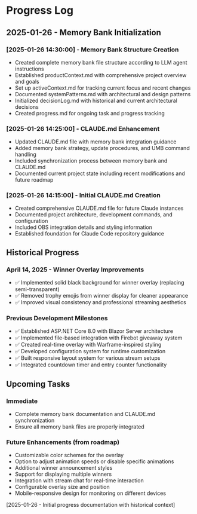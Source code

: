 # Progress Log

## 2025-01-26 - Memory Bank Initialization

### [2025-01-26 14:30:00] - Memory Bank Structure Creation
- Created complete memory bank file structure according to LLM agent instructions
- Established productContext.md with comprehensive project overview and goals
- Set up activeContext.md for tracking current focus and recent changes
- Documented systemPatterns.md with architectural and design patterns
- Initialized decisionLog.md with historical and current architectural decisions
- Created progress.md for ongoing task and progress tracking

### [2025-01-26 14:25:00] - CLAUDE.md Enhancement
- Updated CLAUDE.md file with memory bank integration guidance
- Added memory bank strategy, update procedures, and UMB command handling
- Included synchronization process between memory bank and CLAUDE.md
- Documented current project state including recent modifications and future roadmap

### [2025-01-26 14:15:00] - Initial CLAUDE.md Creation
- Created comprehensive CLAUDE.md file for future Claude instances
- Documented project architecture, development commands, and configuration
- Included OBS integration details and styling information
- Established foundation for Claude Code repository guidance

## Historical Progress

### April 14, 2025 - Winner Overlay Improvements
- ✅ Implemented solid black background for winner overlay (replacing semi-transparent)
- ✅ Removed trophy emojis from winner display for cleaner appearance
- ✅ Improved visual consistency and professional streaming aesthetics

### Previous Development Milestones
- ✅ Established ASP.NET Core 8.0 with Blazor Server architecture
- ✅ Implemented file-based integration with Firebot giveaway system
- ✅ Created real-time overlay with Warframe-inspired styling
- ✅ Developed configuration system for runtime customization
- ✅ Built responsive layout system for various stream setups
- ✅ Integrated countdown timer and entry counter functionality

## Upcoming Tasks

### Immediate
- Complete memory bank documentation and CLAUDE.md synchronization
- Ensure all memory bank files are properly integrated

### Future Enhancements (from roadmap)
- Customizable color schemes for the overlay
- Option to adjust animation speeds or disable specific animations
- Additional winner announcement styles
- Support for displaying multiple winners
- Integration with stream chat for real-time interaction
- Configurable overlay size and position
- Mobile-responsive design for monitoring on different devices

[2025-01-26 - Initial progress documentation with historical context]
